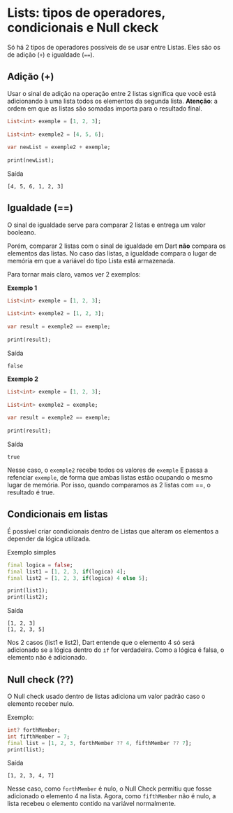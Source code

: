 # Lists: tipos de operadores, condicionais e Null ckeck
Só há 2 tipos de operadores possíveis de se usar entre Listas. Eles são os de adição (`+`) e igualdade (`==`).

## Adição (+)
Usar o sinal de adição na operação entre 2 listas significa que você está adicionando à uma lista todos os elementos da segunda lista. **Atenção**: a ordem em que as listas são somadas importa para o resultado final. 

~~~dart
List<int> exemple = [1, 2, 3];
  
List<int> exemple2 = [4, 5, 6];
  
var newList = exemple2 + exemple;
  
print(newList);
~~~

Saída
```
[4, 5, 6, 1, 2, 3]
```

## Igualdade (==)
O sinal de igualdade serve para comparar 2 listas e entrega um valor booleano. 

Porém, comparar 2 listas com o sinal de igualdade em Dart **não** compara os elementos das listas. No caso das listas, a igualdade compara o lugar de memória em que a variável do tipo Lista está armazenada. 

Para tornar mais claro, vamos ver 2 exemplos: 

**Exemplo 1**
~~~dart
List<int> exemple = [1, 2, 3];
  
List<int> exemple2 = [1, 2, 3];
  
var result = exemple2 == exemple;
  
print(result);
~~~

Saída
```
false
```

**Exemplo 2**
~~~dart
List<int> exemple = [1, 2, 3];
  
List<int> exemple2 = exemple;
  
var result = exemple2 == exemple;
  
print(result);
~~~

Saída
```
true
```

Nesse caso, o `exemple2` recebe todos os valores de `exemple` E passa a refenciar `exemple`, de forma que ambas listas estão ocupando o mesmo lugar de memória. Por isso, quando comparamos as 2 listas com ==, o resultado é true. 


## Condicionais em listas 
É possível criar condicionais dentro de Listas que alteram os elementos a depender da lógica utilizada. 

Exemplo simples
~~~dart
final logica = false;
final list1 = [1, 2, 3, if(logica) 4];
final list2 = [1, 2, 3, if(logica) 4 else 5];

print(list1);
print(list2);
~~~

Saída
```
[1, 2, 3]
[1, 2, 3, 5]
```

Nos 2 casos (list1 e list2), Dart entende que o elemento 4 só será adicionado se a lógica dentro do `if` for verdadeira. Como a lógica é falsa, o elemento não é adicionado. 


## Null check (??)
O Null check usado dentro de listas adiciona um valor padrão caso o elemento receber nulo. 

Exemplo: 
~~~dart
int? forthMember;
int fifthMember = 7;
final list = [1, 2, 3, forthMember ?? 4, fifthMember ?? 7];
print(list);
~~~

Saída
```
[1, 2, 3, 4, 7]
```

Nesse caso, como `forthMember` é nulo, o Null Check permitiu que fosse adicionado o elemento 4 na lista. Agora, como `fifthMember` não é nulo, a lista recebeu o elemento contido na variável normalmente. 

